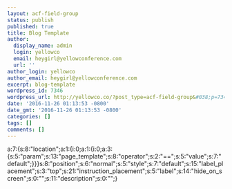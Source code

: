 ```yaml
---
layout: acf-field-group
status: publish
published: true
title: Blog Template
author:
  display_name: admin
  login: yellowco
  email: heygirl@yellowconference.com
  url: ''
author_login: yellowco
author_email: heygirl@yellowconference.com
excerpt: blog-template
wordpress_id: 7346
wordpress_url: http://yellowco.co/?post_type=acf-field-group&#038;p=7346
date: '2016-11-26 01:13:53 -0800'
date_gmt: '2016-11-26 01:13:53 -0800'
categories: []
tags: []
comments: []
---
```

<p>a:7:{s:8:"location";a:1:{i:0;a:1:{i:0;a:3:{s:5:"param";s:13:"page_template";s:8:"operator";s:2:"==";s:5:"value";s:7:"default";}}}s:8:"position";s:6:"normal";s:5:"style";s:7:"default";s:15:"label_placement";s:3:"top";s:21:"instruction_placement";s:5:"label";s:14:"hide_on_screen";s:0:"";s:11:"description";s:0:"";}</p>
